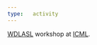 ```yaml
---
type:   activity
---
```


[WDLASL][wdlasl] workshop at [ICML][icml].

[icml]:     http://icml.cc/2013/
[wdlasl]:   https://sites.google.com/site/deeplearningicml2013/
